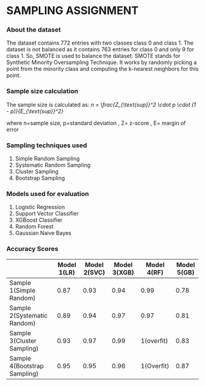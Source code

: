 <h1>SAMPLING ASSIGNMENT</h1>
<h3>About the dataset</h3>
<p>The dataset contains 772 entries with two classes class 0 and class 1. The dataset is not balanced as it contains 763 entries for class 0 and only 9 for class 1. So, SMOTE is used to balance the dataset. SMOTE stands for Synthetic Minority Oversampling Technique. It works by randomly picking a point from the minority class and computing the k-nearest neighbors for this point.</p>
<h3>Sample size calculation</h3>
The sample size is calculated as:
<i>n = \frac{Z_{\text{sup}}^2 \cdot p \cdot (1 - p)}{E_{\text{sup}}^2}
</i>
<p>where n=sample size, p=standard deviation , Z= z-score , E= margin of error</p>
<h3>Sampling techniques used</h3>
<ol>
  <li>Simple Random Sampling</li>
  <li>Systematic Random Sampling</li>
  <li>Cluster Sampling</li>
  <li>Bootstrap Sampling</li>
</ol>  
<h3>Models used for evaluation</h3>
<ol>
  <li>Logistic Regression</li>
  <li>Support Vector Classifier</li>
  <li>XGBoost Classifier</li>
  <li>Random Forest</li>
   <li>Gaussian Naive Bayes</li>
</ol>  
<h3>Accuracy Scores</h3>

|          | Model 1(LR) | Model 2(SVC) | Model 3(XGB) | Model 4(RF) | Model 5(GB) |
|----------|---------|---------|---------|---------|---------|
| Sample 1(Simple Random) | 0.87    | 0.93    | 0.94    | 0.99    | 0.78    |
| Sample 2(Systematic Random) | 0.89    | 0.94    | 0.97    | 0.97    | 0.81    |
| Sample 3(Cluster Sampling) | 0.93    | 0.97    | 0.99    | 1(overfit)    | 0.83    |
| Sample 4(Bootstrap Sampling) | 0.95    | 0.95    | 0.96    | 1(Overfit)    | 0.87 |



